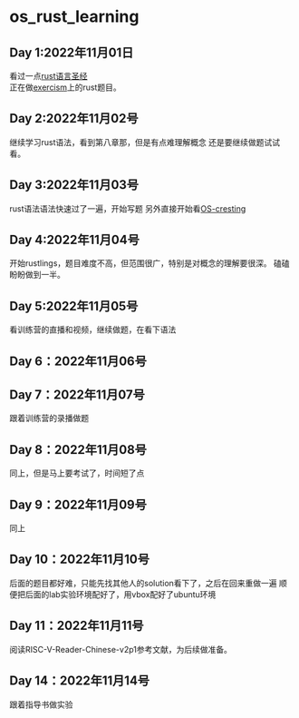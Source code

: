 # os_rust_learning
## Day 1:2022年11月01日
看过一点[rust语言圣经](https://course.rs/about-book.html)  
正在做[exercism](https://exercism.org/)上的rust题目。
## Day 2:2022年11月02号
继续学习rust语法，看到第八章那，但是有点难理解概念
还是要继续做题试试看。
## Day 3:2022年11月03号
rust语法语法快速过了一遍，开始写题
另外直接开始看[OS-cresting](https://rcore-os.cn/rCore-Tutorial-Book-v3/)
## Day 4:2022年11月04号
开始rustlings，题目难度不高，但范围很广，特别是对概念的理解要很深。
磕磕盼盼做到一半。
## Day 5:2022年11月05号
看训练营的直播和视频，继续做题，在看下语法
## Day 6：2022年11月06号

## Day 7：2022年11月07号
跟着训练营的录播做题
## Day 8：2022年11月08号
同上，但是马上要考试了，时间短了点
## Day 9：2022年11月09号
同上
## Day 10：2022年11月10号
后面的题目都好难，只能先找其他人的solution看下了，之后在回来重做一遍
顺便把后面的lab实验环境配好了，用vbox配好了ubuntu环境
## Day 11：2022年11月11号
阅读RISC-V-Reader-Chinese-v2p1参考文献，为后续做准备。
## Day 14：2022年11月14号
跟着指导书做实验
